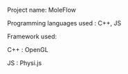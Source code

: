 Project name: MoleFlow

Programming languages used : C++, JS

Framework used:
    
C++ :  OpenGL
    
JS : Physi.js
